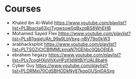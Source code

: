 # Courses

- Khaled ibn Al-Walid <https://www.youtube.com/playlist?list=PLBbacta63jciTygwsow0qBxzqBS8WhEHB>
- Mohamed Sayed Flex <https://www.youtube.com/playlist?list=PLsB1gqjeUAh_99a9LbVbxg-nBV79o0kW3>
- arabhacksploit <https://www.youtube.com/playlist?list=PLTSGZiCtCBfMMLkmaN7tGEhbc0QbOEtEA>
- ebrahem hegazy <https://www.youtube.com/playlist?list=PLv7cogHXoVhXvHPzIl1dWtBiYUAL8baHj>
- Cyber Guy <https://www.youtube.com/playlist?list=PLDRMxi70CdSBHODkNy87kqqGUSnl0ASxg>
